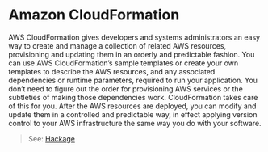 # Amazon CloudFormation

AWS CloudFormation gives developers and systems administrators an easy way to create and manage a collection of related AWS resources, provisioning and updating them in an orderly and predictable fashion. You can use AWS CloudFormation’s sample templates or create your own templates to describe the AWS resources, and any associated dependencies or runtime parameters, required to run your application. You don’t need to figure out the order for provisioning AWS services or the subtleties of making those dependencies work. CloudFormation takes care of this for you. After the AWS resources are deployed, you can modify and update them in a controlled and predictable way, in effect applying version control to your AWS infrastructure the same way you do with your software.

> See: [Hackage](hackage.haskell.org/package/amazonka-cloudformation)
